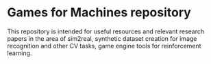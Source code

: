 # Games for Machines repository 
This repository is intended for useful resources and relevant research papers in the area of sim2real, synthetic dataset creation for image recognition and other CV tasks, game engine tools for reinforcement learning. 
